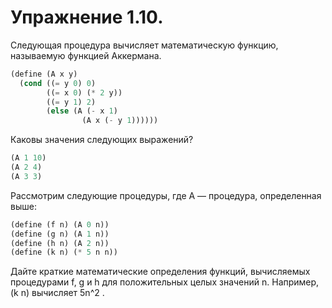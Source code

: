 # Упражнение 1.10.
Следующая процедура вычисляет математическую функцию, называемую функцией Аккермана.

```scheme
(define (A x y)
  (cond ((= y 0) 0)
        ((= x 0) (* 2 y))
        ((= y 1) 2)
        (else (A (- x 1)
                (A x (- y 1))))))
```

Каковы значения следующих выражений?

```scheme
(A 1 10)
(A 2 4)
(A 3 3)
```

Рассмотрим следующие процедуры, где A — процедура, определенная выше:

```scheme
(define (f n) (A 0 n))
(define (g n) (A 1 n))
(define (h n) (A 2 n))
(define (k n) (* 5 n n))
```

Дайте краткие математические определения функций, вычисляемых процедурами f, g и h для
положительных целых значений n. Например, (k n) вычисляет 5n^2 .